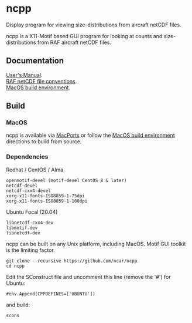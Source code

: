 # ncpp
Display program for viewing size-distributions from aircraft netCDF files.

ncpp is a X11-Motif based GUI program for looking at counts and size-distributions from RAF aircraft netCDF files.


## Documentation

[User's Manual](https://www.eol.ucar.edu/raf/Software/ncpp.html).  
[RAF netCDF file conventions](https://www.eol.ucar.edu/raf/Software/netCDF.html).  
[MacOS build environment](https://github.com/ncar/aircraft_oap/wiki/MacOS-Build-Environment).

## Build


### MacOS

ncpp is available via [MacPorts](https://www.macports.org/) or follow the [MacOS build environment](https://github.com/ncar/aircraft_oap/wiki/MacOS-Build-Environment) directions to build from source.

### Dependencies

Redhat / CentOS / Alma
```
openmotif-devel (motif-devel CentOS 8 & later)
netcdf-devel
netcdf-cxx4-devel
xorg-x11-fonts-ISO8859-1-75dpi
xorg-x11-fonts-ISO8859-1-100dpi
```

Ubuntu Focal (20.04)
```
libnetcdf-cxx4-dev
libmotif-dev
libnetcdf-dev
```


ncpp can be built on any Unix platform, including MacOS.  Motif GUI toolkit is the limiting factor.

```
git clone --recursive https://github.com/ncar/ncpp
cd ncpp
```
Edit the SConstruct file and uncomment this line (remove the '#') for Ubuntu:
```
#env.Append(CPPDEFINES=['UBUNTU'])
```
and build:
```
scons
```
